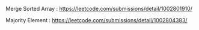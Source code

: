 
Merge Sorted Array : https://leetcode.com/submissions/detail/1002801910/

Majority Element : https://leetcode.com/submissions/detail/1002804383/
